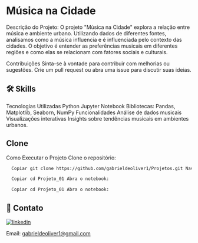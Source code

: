 # Música na Cidade

Descrição do Projeto: O projeto "Música na Cidade" explora a relação entre música e ambiente urbano. Utilizando dados de diferentes fontes, analisamos como a música influencia e é influenciada pelo contexto das cidades. O objetivo é entender as preferências musicais em diferentes regiões e como elas se relacionam com fatores sociais e culturais.

Contribuições Sinta-se à vontade para contribuir com melhorias ou sugestões. Crie um pull request ou abra uma issue para discutir suas ideias.




## 🛠 Skills

Tecnologias Utilizadas Python Jupyter Notebook Bibliotecas: Pandas, Matplotlib, Seaborn, NumPy Funcionalidades Análise de dados musicais Visualizações interativas Insights sobre tendências musicais em ambientes urbanos.


## Clone

Como Executar o Projeto Clone o repositório:

```bash
  Copiar git clone https://github.com/gabrieldeoliver1/Projetos.git Navegue até o diretório do projeto:
```

```bash
  Copiar cd Projeto_01 Abra o notebook:
```

```bash
  Copiar cd Projeto_01 Abra o notebook:
```




## 🔗 Contato

[![linkedin](https://img.shields.io/badge/linkedin-0A66C2?style=for-the-badge&logo=linkedin&logoColor=white)](https://www.linkedin.com/in/gabrieldeoliver1/)

Email: gabrieldeoliver1@gmail.com
